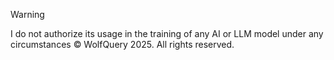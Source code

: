 > [!warning]
> I do not authorize its usage in the training of any AI or LLM model under any circumstances
> © WolfQuery 2025. All rights reserved.
